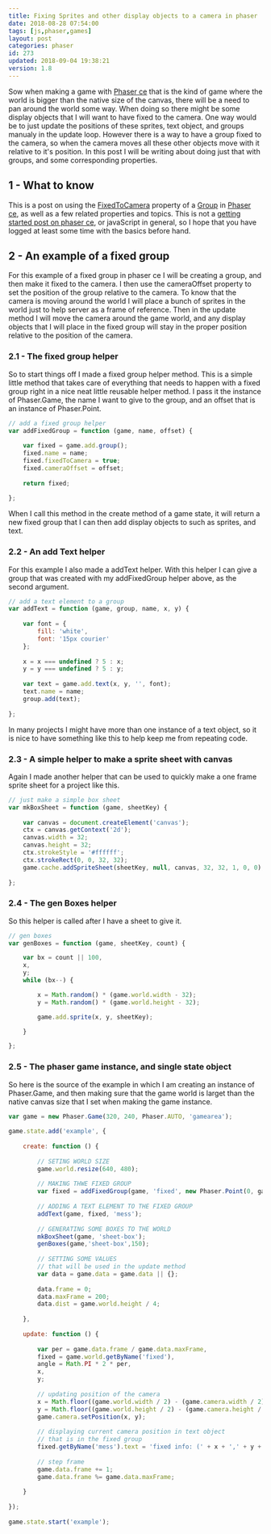```yaml
---
title: Fixing Sprites and other display objects to a camera in phaser
date: 2018-08-28 07:54:00
tags: [js,phaser,games]
layout: post
categories: phaser
id: 273
updated: 2018-09-04 19:38:21
version: 1.8
---
```


Sow when making a game with [Phaser ce](https://photonstorm.github.io/phaser-ce/) that is the kind of game where the world is bigger than the native size of the canvas, there will be a need to pan around the world some way. When doing so there might be some display objects that I will want to have fixed to the camera. One way would be to just update the positions of these sprites, text object, and groups manualy in the update loop. However there is a way to have a group fixed to the camera, so when the camera moves all these other objects move with it relative to it's position. In this post I will be writing about doing just that with groups, and some corresponding properties.

<!-- more -->

## 1 - What to know

This is a post on using the [FixedToCamera](https://photonstorm.github.io/phaser-ce/Phaser.Group.html#fixedToCamera) property of a [Group](https://photonstorm.github.io/phaser-ce/Phaser.Group.html) in [Phaser ce](https://photonstorm.github.io/phaser-ce/), as well as a few related properties and topics. This is not a [getting started post on phaser ce](/2017/10/04/phaser-getting-started/), or javaScript in general, so I hope that you have logged at least some time with the basics before hand.

## 2 - An example of a fixed group

For this example of a fixed group in phaser ce I will be creating a group, and then make it fixed to the camera. I then use the cameraOffset property to set the position of the group relative to the camera. To know that the camera is moving around the world I will place a bunch of sprites in the world just to help server as a frame of reference. Then in the update method I will move the camera around the game world, and any display objects that I will place in the fixed group will stay in the proper position relative to the position of the camera.

### 2.1 - The fixed group helper

So to start things off I made a fixed group helper method. This is a simple little method that takes care of everything that needs to happen with a fixed group right in a nice neat little reusable helper method. I pass it the instance of Phaser.Game, the name I want to give to the group, and an offset that is an instance of Phaser.Point.

```js
// add a fixed group helper
var addFixedGroup = function (game, name, offset) {
 
    var fixed = game.add.group();
    fixed.name = name;
    fixed.fixedToCamera = true;
    fixed.cameraOffset = offset;
 
    return fixed;
 
};
```

When I call this method in the create method of a game state, it will return a new fixed group that I can then add display objects to such as sprites, and text.

### 2.2 - An add Text helper

For this example I also made a addText helper. With this helper I can give a group that was created with my addFixedGroup helper above, as the second argument.

```js
// add a text element to a group
var addText = function (game, group, name, x, y) {
 
    var font = {
        fill: 'white',
        font: '15px courier'
    };
 
    x = x === undefined ? 5 : x;
    y = y === undefined ? 5 : y;
 
    var text = game.add.text(x, y, '', font);
    text.name = name;
    group.add(text);
 
};
```

In many projects I might have more than one instance of a text object, so it is nice to have something like this to help keep me from repeating code.

### 2.3 - A simple helper to make a sprite sheet with canvas

Again I made another helper that can be used to quickly make a one frame sprite sheet for a project like this.

```js
// just make a simple box sheet
var mkBoxSheet = function (game, sheetKey) {
 
    var canvas = document.createElement('canvas');
    ctx = canvas.getContext('2d');
    canvas.width = 32;
    canvas.height = 32;
    ctx.strokeStyle = '#ffffff';
    ctx.strokeRect(0, 0, 32, 32);
    game.cache.addSpriteSheet(sheetKey, null, canvas, 32, 32, 1, 0, 0);
 
};
```

### 2.4 - The gen Boxes helper

So this helper is called after I have a sheet to give it.

```js
// gen boxes
var genBoxes = function (game, sheetKey, count) {

    var bx = count || 100,
    x,
    y;
    while (bx--) {

        x = Math.random() * (game.world.width - 32);
        y = Math.random() * (game.world.height - 32);

        game.add.sprite(x, y, sheetKey);

    }

};
```

### 2.5 - The phaser game instance, and single state object

So here is the source of the example in which I am creating an instance of Phaser.Game, and then making sure that the game world is larget than the native canvas size that I set when making the game instance.

```js
var game = new Phaser.Game(320, 240, Phaser.AUTO, 'gamearea');
 
game.state.add('example', {
 
    create: function () {
 
        // SETING WORLD SIZE
        game.world.resize(640, 480);
 
        // MAKING THWE FIXED GROUP
        var fixed = addFixedGroup(game, 'fixed', new Phaser.Point(0, game.camera.height - 20));
 
        // ADDING A TEXT ELEMENT TO THE FIXED GROUP
        addText(game, fixed, 'mess');
 
        // GENERATING SOME BOXES TO THE WORLD
        mkBoxSheet(game, 'sheet-box');
        genBoxes(game,'sheet-box',150);
 
        // SETTING SOME VALUES
        // that will be used in the update method
        var data = game.data = game.data || {};
 
        data.frame = 0;
        data.maxFrame = 200;
        data.dist = game.world.height / 4;
 
    },
 
    update: function () {
 
        var per = game.data.frame / game.data.maxFrame,
        fixed = game.world.getByName('fixed'),
        angle = Math.PI * 2 * per,
        x,
        y;
 
        // updating position of the camera
        x = Math.floor((game.world.width / 2) - (game.camera.width / 2) + Math.cos(angle) * game.data.dist);
        y = Math.floor((game.world.height / 2) - (game.camera.height / 2) + Math.sin(angle) * game.data.dist);
        game.camera.setPosition(x, y);
 
        // displaying current camera position in text object
        // that is in the fixed group
        fixed.getByName('mess').text = 'fixed info: (' + x + ',' + y + ') ';
 
        // step frame
        game.data.frame += 1;
        game.data.frame %= game.data.maxFrame;
 
    }
 
});
 
game.state.start('example');
```

